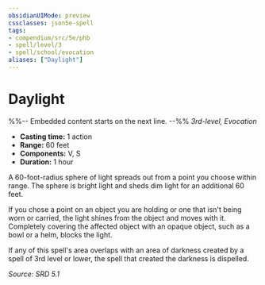 ```yaml
---
obsidianUIMode: preview
cssclasses: json5e-spell
tags:
- compendium/src/5e/phb
- spell/level/3
- spell/school/evocation
aliases: ["Daylight"]
---
```

# Daylight
%%-- Embedded content starts on the next line. --%%
*3rd-level, Evocation*  

- **Casting time:** 1 action
- **Range:** 60 feet
- **Components:** V, S
- **Duration:** 1 hour

A 60-foot-radius sphere of light spreads out from a point you choose within range. The sphere is bright light and sheds dim light for an additional 60 feet.

If you chose a point on an object you are holding or one that isn't being worn or carried, the light shines from the object and moves with it. Completely covering the affected object with an opaque object, such as a bowl or a helm, blocks the light.

If any of this spell's area overlaps with an area of darkness created by a spell of 3rd level or lower, the spell that created the darkness is dispelled.

*Source: SRD 5.1*